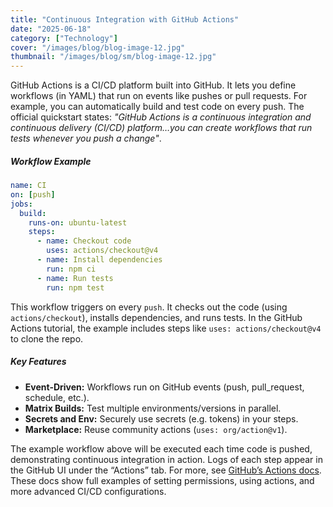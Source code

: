 ```yaml
---
title: "Continuous Integration with GitHub Actions"
date: "2025-06-18"
category: ["Technology"]
cover: "/images/blog/blog-image-12.jpg"
thumbnail: "/images/blog/sm/blog-image-12.jpg"
---
```


GitHub Actions is a CI/CD platform built into GitHub. It lets you define workflows (in YAML) that run on events like pushes or pull requests. For example, you can automatically build and test code on every push. The official quickstart states: _"GitHub Actions is a continuous integration and continuous delivery (CI/CD) platform…you can create workflows that run tests whenever you push a change"_.

##### Workflow Example

```yaml
name: CI
on: [push]
jobs:
  build:
    runs-on: ubuntu-latest
    steps:
      - name: Checkout code
        uses: actions/checkout@v4
      - name: Install dependencies
        run: npm ci
      - name: Run tests
        run: npm test
```

This workflow triggers on every `push`. It checks out the code (using `actions/checkout`), installs dependencies, and runs tests. In the GitHub Actions tutorial, the example includes steps like `uses: actions/checkout@v4` to clone the repo.

##### Key Features

- **Event-Driven:** Workflows run on GitHub events (push, pull_request, schedule, etc.).
- **Matrix Builds:** Test multiple environments/versions in parallel.
- **Secrets and Env:** Securely use secrets (e.g. tokens) in your steps.
- **Marketplace:** Reuse community actions (`uses: org/action@v1`).

The example workflow above will be executed each time code is pushed, demonstrating continuous integration in action. Logs of each step appear in the GitHub UI under the “Actions” tab. For more, see [GitHub’s Actions docs](https://docs.github.com/actions). These docs show full examples of setting permissions, using actions, and more advanced CI/CD configurations.
